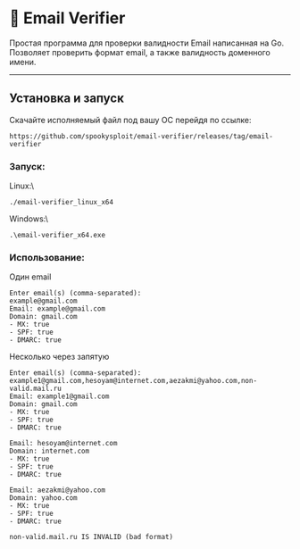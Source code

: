 # 📧 Email Verifier

Простая программа для проверки валидности Email написанная на Go. Позволяет проверить формат email, а также валидность доменного имени.

---

## Установка и запуск
Скачайте исполняемый файл под вашу ОС перейдя по ссылке:
```
https://github.com/spookysploit/email-verifier/releases/tag/email-verifier
```
### Запуск:
Linux:\
```
./email-verifier_linux_x64
```
Windows:\
```
.\email-verifier_x64.exe
```
### Использование:
Один email
```
Enter email(s) (comma-separated):
example@gmail.com
Email: example@gmail.com
Domain: gmail.com
- MX: true
- SPF: true
- DMARC: true
```
Несколько через запятую
```
Enter email(s) (comma-separated):
example1@gmail.com,hesoyam@internet.com,aezakmi@yahoo.com,non-valid.mail.ru
Email: example1@gmail.com
Domain: gmail.com
- MX: true
- SPF: true
- DMARC: true

Email: hesoyam@internet.com
Domain: internet.com
- MX: true
- SPF: true
- DMARC: true

Email: aezakmi@yahoo.com
Domain: yahoo.com
- MX: true
- SPF: true
- DMARC: true

non-valid.mail.ru IS INVALID (bad format)
```
